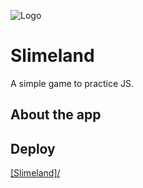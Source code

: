![Logo]()

# Slimeland
A simple game to practice JS.

## About the app


## Deploy
<a href="https://danielpqb.github.io/my-first-web-game/" target="_blank">[Slimeland]/</a>
